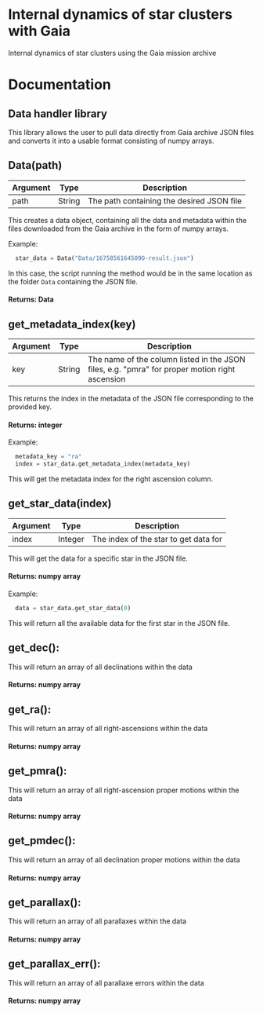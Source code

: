 
# Internal dynamics of star clusters with Gaia

Internal dynamics of star clusters using the Gaia mission archive

# Documentation

## Data handler library

This library allows the user to pull data directly from Gaia archive JSON files and converts it into a usable format consisting of numpy arrays.

## Data(path)

| Argument    | Type        | Description |
| ----------- | ----------- |-------------|
| path      | String       | The path containing the desired JSON file |

This creates a data object, containing all the data and metadata within the files downloaded from the Gaia archive in the form of numpy arrays.

Example:
```py
  star_data = Data("Data/1675856164509O-result.json")
```
In this case, the script running the method would be in the same location as the folder ```Data``` containing the JSON file.

#### Returns: Data

## get_metadata_index(key)

| Argument    | Type        | Description |
| ----------- | ----------- |-------------|
| key      | String       | The name of the column listed in the JSON files, e.g. "pmra" for proper motion right ascension |

This returns the index in the metadata of the JSON file corresponding to the provided key.

#### Returns: integer

Example:
```py
  metadata_key = "ra"
  index = star_data.get_metadata_index(metadata_key)
```

This will get the metadata index for the right ascension column.

## get_star_data(index)

| Argument    | Type        | Description |
| ----------- | ----------- |-------------|
| index      | Integer       | The index of the star to get data for |

This will get the data for a specific star in the JSON file.

#### Returns: numpy array

Example:
```py
  data = star_data.get_star_data(0)
```

This will return all the available data for the first star in the JSON file.

## get_dec():

This will return an array of all declinations within the data

#### Returns: numpy array

## get_ra():

This will return an array of all right-ascensions within the data

#### Returns: numpy array

## get_pmra():

This will return an array of all right-ascension proper motions within the data

#### Returns: numpy array

## get_pmdec():

This will return an array of all declination proper motions within the data

#### Returns: numpy array

## get_parallax():

This will return an array of all parallaxes within the data

#### Returns: numpy array

## get_parallax_err():

This will return an array of all parallaxe errors within the data

#### Returns: numpy array

